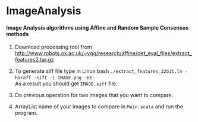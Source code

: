 ImageAnalysis
=============

#### Image Analysis algorithms using Affine and Random Sample Consensus methods

1. Download processing tool from http://www.robots.ox.ac.uk/~vgg/research/affine/det_eval_files/extract_features2.tar.gz

2. To generate siff file type in Linux bash `./extract_features_32bit.ln -haraff -sift -i IMAGE.png -DE`.  
As a result you should get `IMAGE.siff` file.

3. Do previous operation for two images that you want to compare.

4. ArrayList name of your images to compare in `Main.scala` and run the program.
